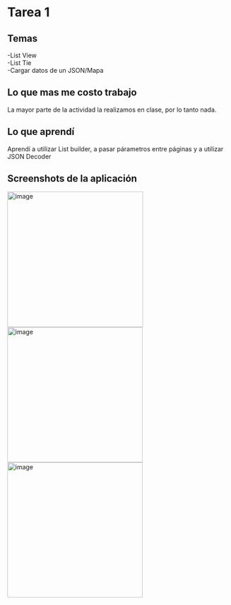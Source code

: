 # Tarea 1  
## Temas      
-List View  
-List Tie  
-Cargar datos de un JSON/Mapa  


## Lo que mas me costo trabajo 
La mayor parte de la actividad la realizamos en clase, por lo tanto nada.  
  
## Lo que aprendí  
Aprendí a utilizar List builder, a pasar párametros entre páginas y a utilizar JSON Decoder


## Screenshots de la aplicación
 <img width="307" alt="image" src="https://github.com/josefranciscogv/PMD_T4/assets/60234623/12a51257-b7eb-47ee-a9b2-43ee7051313f">  
<img width="306" alt="image" src="https://github.com/josefranciscogv/PMD_T4/assets/60234623/aa813f54-4bb0-4f65-a4c0-c477bdc5dd2b">  
<img width="306" alt="image" src="https://github.com/josefranciscogv/PMD_T4/assets/60234623/60524ad6-3966-4a8a-b6a7-815063404f9e">


